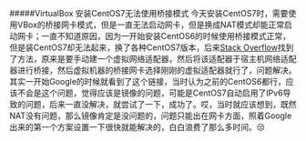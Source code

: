 #####VirtualBox 安装CentOS7无法使用桥接模式
  今天安装CentOS7时，需要使用VBox的桥接网卡模式，但是一直无法启动网卡，但是换成NAT模式却能正常启动网卡；一直不知道原因，因为一开始安装CentOS6的时候使用桥接模式正常，但是装CentOS7却无法起来，换了各种CentOS7版本，后来[Stack Overflow](https://stackoverflow.com/questions/31922055/bridged-networking-not-working-in-virtualbox-under-windows-10)找到了方法，原来是要手动建一个虚拟网络适配器，然后将该适配器于宿主机网络适配器进行桥接，然后虚拟机器的桥接网卡选择刚刚的虚拟适配器就行了，问题解决。
  其实一开始Google的时候就看到了这个链接，当时认为之前的CentOS6都行，应该不会是这个问题，觉得应该是镜像的问题，可能是CentOS7自动启用了IPv6导致的问题，后来一直没解决，就尝试了一下，成功了。哎，当时就应该想到，既然NAT没有问题，那么镜像肯定是没问题的，问题只能出在网卡方面，照着Google出来的第一个方案设置一下很快就能解决的，白白浪费了那么多时间。:unamused: